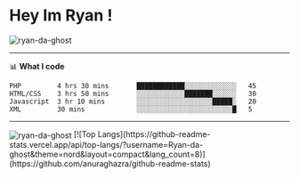 # Hey Im Ryan !   
<p align="left"> <img src="https://komarev.com/ghpvc/?username=ryan-da-ghost&label=Profile%20views&color=0e75b6&style=flat-square" alt="ryan-da-ghost" /> </p>

-------

📊 **What I code**
<!--START_SECTION:waka-->
```text
PHP         4 hrs 30 mins       ████████████░░░░░░░░░░░░░   45 
HTML/CSS    3 hrs 50 mins       ░░░░░░░░░░░░███████░░░░░░   30 
Javascript  3 hr 10 mins        ░░░░░░░░░░░░░░░░░░░█████░   20
XML         30 mins             ░░░░░░░░░░░░░░░░░░░░░░░░█   5
```
------

<!-- <div>&nbsp;<img align="left" style="display: inline-block;" src="https://github-readme-stats.vercel.app/api?username=ryan-da-ghost&show_icons=true&locale=en" alt="ryan-da-ghost" /></div> -->

<img align="center" src="https://github-readme-streak-stats.herokuapp.com/?user=ryan-da-ghost&theme=nord" alt="ryan-da-ghost" />
[![Top Langs](https://github-readme-stats.vercel.app/api/top-langs/?username=Ryan-da-ghost&theme=nord&layout=compact&lang_count=8)](https://github.com/anuraghazra/github-readme-stats)
